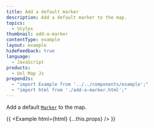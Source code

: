 ```yaml
---
title: Add a default marker
description: Add a default marker to the map.
topics:
  - Styles
thumbnail: add-a-marker
contentType: example
layout: example
hideFeedback: true
language:
  - JavaScript
products:
  - Unl Map Js
prependJs:
  - "import Example from '../../components/example';"
  - "import html from './add-a-marker.html';"
---
```


Add a default [`Marker`](https://u-n-l.github.io/unl-map-js-docs/api/markers/#marker) to the map.

{{ <Example html={html} {...this.props} /> }}
